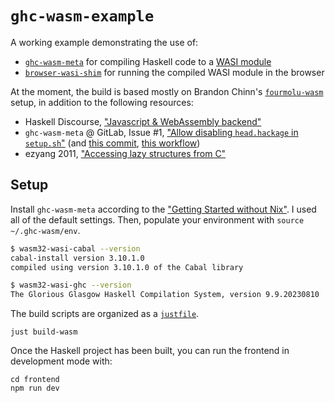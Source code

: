 # `ghc-wasm-example`

A working example demonstrating the use of:

* [`ghc-wasm-meta`](https://gitlab.haskell.org/ghc/ghc-wasm-meta) for compiling Haskell code to a [WASI module](https://wasi.dev/)
* [`browser-wasi-shim`](https://github.com/bjorn3/browser_wasi_shim) for running the compiled WASI module in the browser

At the moment, the build is based mostly on Brandon Chinn's [`fourmolu-wasm`](https://github.com/fourmolu/fourmolu/tree/main/web/fourmolu-wasm) setup, in addition to the following resources:

* Haskell Discourse, ["Javascript & WebAssembly backend"](https://discourse.haskell.org/t/javascript-webassembly-backend/6787)
* `ghc-wasm-meta` @ GitLab, Issue #1, ["Allow disabling `head.hackage` in `setup.sh`"](https://gitlab.haskell.org/ghc/ghc-wasm-meta/-/issues/1) (and [this commit](https://github.com/fourmolu/fourmolu/pull/334/commits/0a186b1c60ce6a279b62794886ab7aea11ed65ae), [this workflow](https://github.com/fourmolu/fourmolu/blob/0a186b1c60ce6a279b62794886ab7aea11ed65ae/.github/workflows/web.yml))
* ezyang 2011, ["Accessing lazy structures from C"](http://blog.ezyang.com/2011/12/accessing-lazy-structures-from/)

## Setup

Install `ghc-wasm-meta` according to the ["Getting Started without Nix"](https://gitlab.haskell.org/ghc/ghc-wasm-meta#getting-started-without-nix).  I used all of the default settings.  Then, populate your environment with `source ~/.ghc-wasm/env`.

```bash
$ wasm32-wasi-cabal --version
cabal-install version 3.10.1.0
compiled using version 3.10.1.0 of the Cabal library

$ wasm32-wasi-ghc --version
The Glorious Glasgow Haskell Compilation System, version 9.9.20230810
```

The build scripts are organized as a [`justfile`](https://github.com/casey/just).

```
just build-wasm
```

Once the Haskell project has been built, you can run the frontend in development mode with:

```
cd frontend
npm run dev
```
